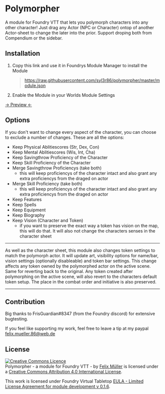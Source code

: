# Polymorpher
A module for Foundry VTT that lets you polymorph characters into any other character!
Just drag any Actor (NPC or Character) ontop of another Actor-sheet to change the later into the prior. Support droping both from Compendium or the sidebar.

## Installation
1. Copy this link and use it in Foundrys Module Manager to install the Module

    > https://raw.githubusercontent.com/syl3r86/polymorpher/master/module.json
    
2. Enable the Module in your Worlds Module Settings

[-> Preview <-](https://streamable.com/msm48)

## Options
If you don't want to change every aspect of the character, you can choose to exclude a number of changes. These are all the options:


- Keep Physical Ablitiescores (Str, Dex, Con)
- Keep Mental Ablitiescores (Wis, Int, Cha)
- Keep Savingthrow Proficiency of the Character
- Keep Skill Proficiency of the Character
- Merge Savingthrow Proficiencys (take both)
  - this will keep proficiencys of the character intact and also grant any extra proficiencys from the draged on actor
- Merge Skill Proficiency (take both)
  - this will keep proficiencys of the character intact and also grant any extra proficiencys from the draged on actor
- Keep Features
- Keep Spells
- Keep Equipment
- Keep Biography
- Keep Vision (Character and Token)
  - if you want to preserve the exact way a token has vision on the map, this will do that. It will also not change the characters senses in the character sheet

---

As well as the character sheet, this module also changes token settings to match the polymorph actor. It will update art, visibility options for name/bar, vision settings (optionally disableable) and token bar settings. This change affects any token owned by the polymorphed actor on the active scene. Same for reverting back to the original. Any token created after polymorphing on the active scene, will also revert to the characters default token setup. The place in the combat order and initiative is also preserved.

---

## Contribution
Big thanks to FrisGuardian#8347 (from the Foundry discord) for extensive bugtesting.

If you feel like supporting my work, feel free to leave a tip at my paypal felix.mueller.86@web.de

## License
<a rel="license" href="http://creativecommons.org/licenses/by/4.0/"><img alt="Creative Commons Licence" style="border-width:0" src="https://i.creativecommons.org/l/by/4.0/88x31.png" /></a><br /><span xmlns:dct="http://purl.org/dc/terms/" property="dct:title">Polymorpher - a module for Foundry VTT -</span> by <a xmlns:cc="http://creativecommons.org/ns#" href="https://github.com/syl3r86?tab=repositories" property="cc:attributionName" rel="cc:attributionURL">Felix Müller</a> is licensed under a <a rel="license" href="http://creativecommons.org/licenses/by/4.0/">Creative Commons Attribution 4.0 International License</a>.

This work is licensed under Foundry Virtual Tabletop [EULA - Limited License Agreement for module development v 0.1.6](http://foundryvtt.com/pages/license.html).
